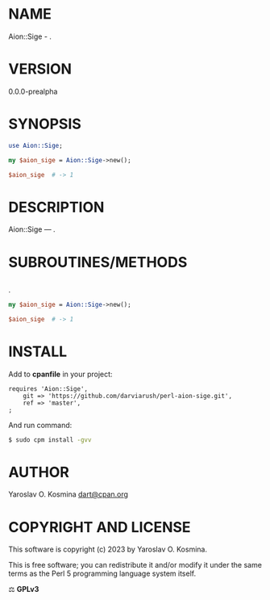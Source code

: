 # NAME

Aion::Sige - .

# VERSION

0.0.0-prealpha

# SYNOPSIS

```perl
use Aion::Sige;

my $aion_sige = Aion::Sige->new();

$aion_sige  # -> 1
```

# DESCRIPTION

Aion::Sige — .

# SUBROUTINES/METHODS

## 

.

```perl
my $aion_sige = Aion::Sige->new();

$aion_sige  # -> 1
```

# INSTALL

Add to **cpanfile** in your project:

```cpanfile
requires 'Aion::Sige',
    git => 'https://github.com/darviarush/perl-aion-sige.git',
    ref => 'master',
;
```

And run command:

```sh
$ sudo cpm install -gvv
```

# AUTHOR

Yaroslav O. Kosmina [dart@cpan.org](mailto:dart@cpan.org)

# COPYRIGHT AND LICENSE
This software is copyright (c) 2023 by Yaroslav O. Kosmina.

This is free software; you can redistribute it and/or modify it under the same terms as the Perl 5 programming language system itself.

⚖ **GPLv3**